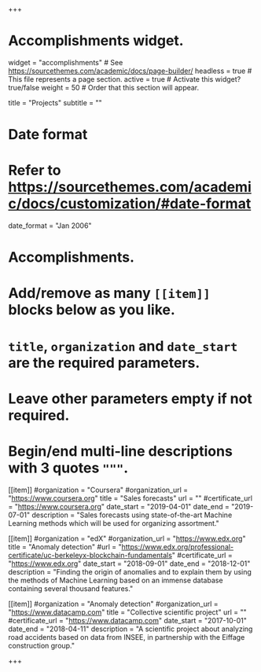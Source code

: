 +++
# Accomplishments widget.
widget = "accomplishments"  # See https://sourcethemes.com/academic/docs/page-builder/
headless = true  # This file represents a page section.
active = true  # Activate this widget? true/false
weight = 50  # Order that this section will appear.

title = "Projects"
subtitle = ""

# Date format
#   Refer to https://sourcethemes.com/academic/docs/customization/#date-format
date_format = "Jan 2006"

# Accomplishments.
#   Add/remove as many `[[item]]` blocks below as you like.
#   `title`, `organization` and `date_start` are the required parameters.
#   Leave other parameters empty if not required.
#   Begin/end multi-line descriptions with 3 quotes `"""`.

[[item]]
  #organization = "Coursera"
  #organization_url = "https://www.coursera.org"
  title = "Sales forecasts"
  url = ""
  #certificate_url = "https://www.coursera.org"
  date_start = "2019-04-01"
  date_end = "2019-07-01"
  description = "Sales forecasts using state-of-the-art Machine Learning methods which will be used for organizing assortment."

[[item]]
  #organization = "edX"
  #organization_url = "https://www.edx.org"
  title = "Anomaly detection"
  #url = "https://www.edx.org/professional-certificate/uc-berkeleyx-blockchain-fundamentals"
  #certificate_url = "https://www.edx.org"
  date_start = "2018-09-01"
  date_end = "2018-12-01"
  description = "Finding the origin of anomalies and to explain them by using the methods of Machine Learning based on an immense database containing several thousand features."
  
[[item]]
  #organization = "Anomaly detection"
  #organization_url = "https://www.datacamp.com"
  title = "Collective scientific project"
  url = ""
  #certificate_url = "https://www.datacamp.com"
  date_start = "2017-10-01"
  date_end = "2018-04-11"
  description = "A scientific project about analyzing road accidents based on data from INSEE, in partnership with the Eiffage construction group."

+++

